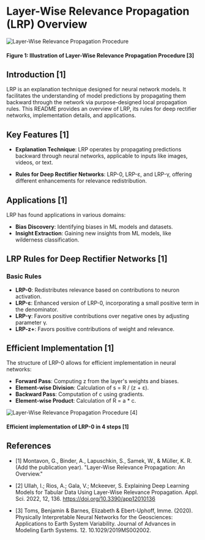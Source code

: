 # Layer-Wise Relevance Propagation (LRP) Overview

![Layer-Wise Relevance Propagation Procedure]([https://www.researchgate.net/publication/342593824/figure/fig3/AS:11431281172869518@1688696619683/Illustration-of-the-layerwise-relevance-propagation-LRP-procedure-used-in-this-study.png](https://www.researchgate.net/publication/342593824/figure/fig3/AS:11431281172869518@1688696619683/Illustration-of-the-layerwise-relevance-propagation-LRP-procedure-used-in-this-study.png))

#### Figure 1: Illustration of Layer-Wise Relevance Propagation Procedure [3]

## Introduction [1]

LRP is an explanation technique designed for neural network models. It facilitates the understanding of model predictions by propagating them backward through the network via purpose-designed local propagation rules. This README provides an overview of LRP, its rules for deep rectifier networks, implementation details, and applications.

## Key Features [1]

- **Explanation Technique**: LRP operates by propagating predictions backward through neural networks, applicable to inputs like images, videos, or text.

- **Rules for Deep Rectifier Networks**: LRP-0, LRP-ε, and LRP-γ, offering different enhancements for relevance redistribution.

## Applications [1]

LRP has found applications in various domains:

- **Bias Discovery**: Identifying biases in ML models and datasets.
- **Insight Extraction**: Gaining new insights from ML models, like wilderness classification.


## LRP Rules for Deep Rectifier Networks [1]

### Basic Rules

- **LRP-0**: Redistributes relevance based on contributions to neuron activation.
- **LRP-ε**: Enhanced version of LRP-0, incorporating a small positive term in the denominator.
- **LRP-γ**: Favors positive contributions over negative ones by adjusting parameter γ.
- **LRP-z+**: Favors positive contributions of weight and relevance.

## Efficient Implementation [1]

The structure of LRP-0 allows for efficient implementation in neural networks:

- **Forward Pass**: Computing z from the layer's weights and biases.
- **Element-wise Division**: Calculation of s = R / (z + ε).
- **Backward Pass**: Computation of c using gradients.
- **Element-wise Product**: Calculation of R = a * c.

![Layer-Wise Relevance Propagation Procedure [4]](https://miro.medium.com/v2/resize:fit:1400/0*Fg0u4MmcQ0lu3S0C.png
)

#### Efficient implementation of LRP-0 in 4 steps [1] 


## References

- [1] Montavon, G., Binder, A., Lapuschkin, S., Samek, W., & Müller, K. R. (Add the publication year). "Layer-Wise Relevance Propagation: An Overview."

- [2] Ullah, I.; Rios, A.; Gala, V.; Mckeever, S. Explaining Deep Learning Models for Tabular Data Using Layer-Wise Relevance Propagation. Appl. Sci. 2022, 12, 136. https://doi.org/10.3390/app12010136 


- [3] Toms, Benjamin & Barnes, Elizabeth & Ebert-Uphoff, Imme. (2020). Physically Interpretable Neural Networks for the Geosciences: Applications to Earth System Variability. Journal of Advances in Modeling Earth Systems. 12. 10.1029/2019MS002002. 
